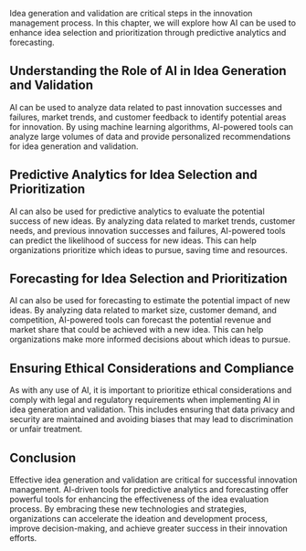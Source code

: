 
Idea generation and validation are critical steps in the innovation management process. In this chapter, we will explore how AI can be used to enhance idea selection and prioritization through predictive analytics and forecasting.

Understanding the Role of AI in Idea Generation and Validation
--------------------------------------------------------------

AI can be used to analyze data related to past innovation successes and failures, market trends, and customer feedback to identify potential areas for innovation. By using machine learning algorithms, AI-powered tools can analyze large volumes of data and provide personalized recommendations for idea generation and validation.

Predictive Analytics for Idea Selection and Prioritization
----------------------------------------------------------

AI can also be used for predictive analytics to evaluate the potential success of new ideas. By analyzing data related to market trends, customer needs, and previous innovation successes and failures, AI-powered tools can predict the likelihood of success for new ideas. This can help organizations prioritize which ideas to pursue, saving time and resources.

Forecasting for Idea Selection and Prioritization
-------------------------------------------------

AI can also be used for forecasting to estimate the potential impact of new ideas. By analyzing data related to market size, customer demand, and competition, AI-powered tools can forecast the potential revenue and market share that could be achieved with a new idea. This can help organizations make more informed decisions about which ideas to pursue.

Ensuring Ethical Considerations and Compliance
----------------------------------------------

As with any use of AI, it is important to prioritize ethical considerations and comply with legal and regulatory requirements when implementing AI in idea generation and validation. This includes ensuring that data privacy and security are maintained and avoiding biases that may lead to discrimination or unfair treatment.

Conclusion
----------

Effective idea generation and validation are critical for successful innovation management. AI-driven tools for predictive analytics and forecasting offer powerful tools for enhancing the effectiveness of the idea evaluation process. By embracing these new technologies and strategies, organizations can accelerate the ideation and development process, improve decision-making, and achieve greater success in their innovation efforts.
